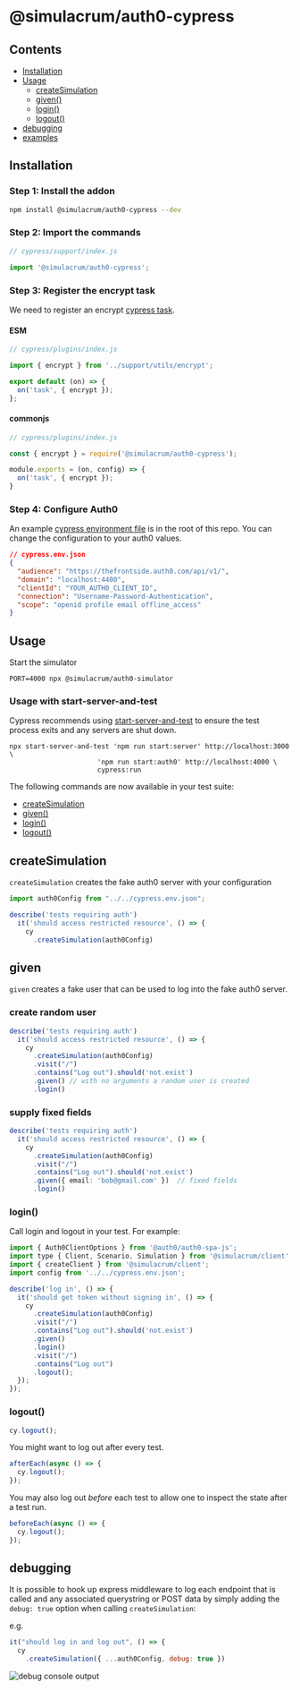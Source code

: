 # @simulacrum/auth0-cypress

## Contents

- [Installation](#installation)
- [Usage](#usage)
  - [createSimulation](#createSimulation)
  - [given()](#given)
  - [login()](#login)
  - [logout()](#logout)
- [debugging](#debugging)
- [examples](./cypress/integration/login.spec.ts)

## Installation

### Step 1: Install the addon

```sh
npm install @simulacrum/auth0-cypress --dev
```

### Step 2: Import the commands

```js
// cypress/support/index.js

import '@simulacrum/auth0-cypress';
```

### Step 3: Register the encrypt task

We need to register an encrypt [cypress task](https://docs.cypress.io/api/commands/task).

#### ESM

```js
// cypress/plugins/index.js

import { encrypt } from '../support/utils/encrypt';

export default (on) => {
  on('task', { encrypt });
};
```

#### commonjs

```js
// cypress/plugins/index.js

const { encrypt } = require('@simulacrum/auth0-cypress');

module.exports = (on, config) => {
  on('task', { encrypt });
}
```

### Step 4: Configure Auth0

An example [cypress environment file](./cypress.env.json) is in the root of this repo. You can change the configuration to your auth0 values.

```json
// cypress.env.json
{
  "audience": "https://thefrontside.auth0.com/api/v1/",
  "domain": "localhost:4400",
  "clientId": "YOUR_AUTH0_CLIENT_ID",
  "connection": "Username-Password-Authentication",
  "scope": "openid profile email offline_access"
}
```

## Usage

Start the simulator

```shell
PORT=4000 npx @simulacrum/auth0-simulator
```

### Usage with start-server-and-test

Cypress recommends using [start-server-and-test](https://github.com/bahmutov/start-server-and-test) to ensure the test process exits and any servers are shut down.

```shell
npx start-server-and-test 'npm run start:server' http://localhost:3000 \
                      'npm run start:auth0' http://localhost:4000 \
                      cypress:run
```

The following commands are now available in your test suite:

- [createSimulation](#createSimulation)
- [given()](#given)
- [login()](#login)
- [logout()](#logout)

## createSimulation

`createSimulation` creates the fake auth0 server with your configuration

```ts
import auth0Config from "../../cypress.env.json";

describe('tests requiring auth')
  it('should access restricted resource', () => {
    cy
      .createSimulation(auth0Config)
```
## given

`given` creates a fake user that can be used to log into the fake auth0 server.

### create random user

```ts
describe('tests requiring auth')
  it('should access restricted resource', () => {
    cy
      .createSimulation(auth0Config)
      .visit("/")
      .contains("Log out").should('not.exist')
      .given() // with no arguments a random user is created
      .login()
```

### supply fixed fields

```ts
describe('tests requiring auth')
  it('should access restricted resource', () => {
    cy
      .createSimulation(auth0Config)
      .visit("/")
      .contains("Log out").should('not.exist')
      .given({ email: 'bob@gmail.com' })  // fixed fields
      .login()
```

### login()

Call login and logout in your test. For example:

```js
import { Auth0ClientOptions } from '@auth0/auth0-spa-js';
import type { Client, Scenario, Simulation } from '@simulacrum/client';
import { createClient } from '@simulacrum/client';
import config from '../../cypress.env.json';

describe('log in', () => {
  it('should get token without signing in', () => {
    cy
      .createSimulation(auth0Config)
      .visit("/")
      .contains("Log out").should('not.exist')
      .given()
      .login()
      .visit("/")
      .contains("Log out")
      .logout();
  });
});
```

### logout()

```js
cy.logout();
```

You might want to log out after every test.

```js
afterEach(async () => {
  cy.logout();
});
```

You may also log out _before_ each test to allow one to inspect the state after a test run.

```js
beforeEach(async () => {
  cy.logout();
});
```

## debugging

It is possible to hook up express middleware to log each endpoint that is called and any associated querystring or POST data by simply adding the `debug: true` option when calling `createSimulation`:

e.g.

```js
it("should log in and log out", () => {
  cy
    .createSimulation({ ...auth0Config, debug: true })
```

![debug console output](./docs/out.png)